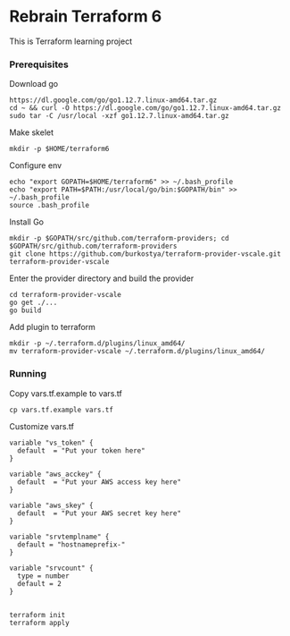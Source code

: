 # Rebrain Terraform 6

This is Terraform learning project

### Prerequisites

Download go
```
https://dl.google.com/go/go1.12.7.linux-amd64.tar.gz
cd ~ && curl -O https://dl.google.com/go/go1.12.7.linux-amd64.tar.gz
sudo tar -C /usr/local -xzf go1.12.7.linux-amd64.tar.gz
```

Make skelet
```
mkdir -p $HOME/terraform6
```

Configure env
```
echo "export GOPATH=$HOME/terraform6" >> ~/.bash_profile
echo "export PATH=$PATH:/usr/local/go/bin:$GOPATH/bin" >> ~/.bash_profile
source .bash_profile
```

Install Go
```
mkdir -p $GOPATH/src/github.com/terraform-providers; cd $GOPATH/src/github.com/terraform-providers
git clone https://github.com/burkostya/terraform-provider-vscale.git terraform-provider-vscale
```
Enter the provider directory and build the provider
```
cd terraform-provider-vscale
go get ./...
go build
```
Add plugin to terraform

```
mkdir -p ~/.terraform.d/plugins/linux_amd64/
mv terraform-provider-vscale ~/.terraform.d/plugins/linux_amd64/
```
### Running
Copy vars.tf.example to vars.tf
```
cp vars.tf.example vars.tf
```
Customize vars.tf
```
variable "vs_token" {
  default  = "Put your token here"
}

variable "aws_acckey" {
  default  = "Put your AWS access key here"
}

variable "aws_skey" {
  default  = "Put your AWS secret key here"
}

variable "srvtemplname" {
  default = "hostnameprefix-"
}

variable "srvcount" {
  type = number
  default = 2
}


```
```
terraform init
terraform apply
```

